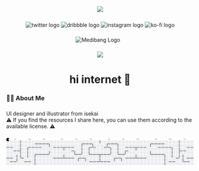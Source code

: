 <div align="center">
  <img height="150" src="https://media1.giphy.com/media/v1.Y2lkPTc5MGI3NjExc3g5c3lqZnp5cDA0N2pndnhsZ3hkajltbTI0bmtqc2EzOXd4dWZ3NCZlcD12MV9pbnRlcm5hbF9naWZfYnlfaWQmY3Q9Zw/umITNTLRa7lYs/giphy.gif"  />
</div>

###

<div align="center">
  <img src="https://img.shields.io/static/v1?message=Twitter&logo=twitter&label=&color=1DA1F2&logoColor=white&labelColor=&style=for-the-badge" height="25" alt="twitter logo"  />
  <img src="https://img.shields.io/static/v1?message=Dribbble&logo=dribbble&label=&color=EA4C89&logoColor=white&labelColor=&style=for-the-badge" height="25" alt="dribbble logo"  />
  <img src="https://img.shields.io/static/v1?message=Instagram&logo=instagram&label=&color=E4405F&logoColor=white&labelColor=&style=for-the-badge" height="25" alt="instagram logo"  />
  <img src="https://img.shields.io/static/v1?message=Ko-fi&logo=ko-fi&label=&color=F16061&logoColor=white&labelColor=&style=for-the-badge" height="25" alt="ko-fi logo"  />
</div>

###

<div align="center">
    <img src:"https://img.shields.io/static/v1?message=medibangpaint&logo=medibangpaint&label=&color=64bc61&logoColor=white&labelColor=&style=for-the-badge" height:"25" alt="Medibang Logo"/>
    <img src:"https://img.shields.io/badge/HTML5-E34F26?style=for-the-badge&logo=html5&logoColor=white" height:"25" alt:"HTML5"/>
    <img src:"https://img.shields.io/badge/JavaScript-323330?style=for-the-badge&logo=javascript&logoColor=F7DF1E"/>
    <img src:"https://img.shields.io/badge/Tailwind_CSS-38B2AC?style=for-the-badge&logo=tailwind-css&logoColor=white" />
</div>

###

<div align="center">
  <img src="https://visitor-badge.laobi.icu/badge?page_id=faizaliso.faizaliso&"  />
</div>

###

<h1 align="center">hi internet 👋</h1>

###

<h3 align="left">👩‍💻  About Me</h3>

###

<p align="left">UI designer and illustrator from isekai <br/> ⚠️ If you find the resources I share here, you can use them according to the available license. ⚠️</p>

###

<picture>
  <source media="(prefers-color-scheme: dark)" srcset="https://raw.githubusercontent.com/faizaliso/faizaliso/output/pacman-contribution-graph-dark.svg">
  <source media="(prefers-color-scheme: light)" srcset="https://raw.githubusercontent.com/faizaliso/faizaliso/output/pacman-contribution-graph.svg">
  <img alt="pacman contribution graph" src="https://raw.githubusercontent.com/faizaliso/faizaliso/output/pacman-contribution-graph.svg">
</picture>

###
